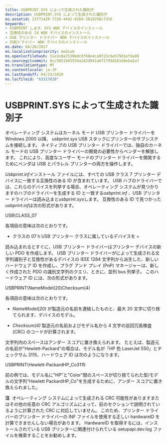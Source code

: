 ```yaml
---
title: USBPRINT.SYS によって生成された識別子
description: USBPRINT.SYS によって生成された識別子
ms.assetid: 23f71429-7318-4442-81b8-3818298cfd16
keywords:
- USBPRINT します。SYS WDK デバイスのインストール
- 互換性のある Id WDK デバイスのインストール
- USB プリンター ドライバー WDK デバイスのインストール
- 印刷ドライバー WDK デバイスのインストール
ms.date: 04/20/2017
ms.localizationpriority: medium
ms.openlocfilehash: 51e3c0a7530bdc6f60e4ca9f23c6e579d1efda09
ms.sourcegitcommit: 0cc5051945559a242d941a6f2799d161d8eba2a7
ms.translationtype: MT
ms.contentlocale: ja-JP
ms.lasthandoff: 04/23/2019
ms.locfileid: "63327838"
---
```

# <a name="identifiers-generated-by-usbprintsys"></a>USBPRINT.SYS によって生成された識別子





オペレーティング システムはカーネル モード USB プリンター ドライバーを Windows 2000 以降、 *usbprint.sys* USB スタックにプリンターのサブシステムを接続します。 ネイティブの USB プリンター ドライバーでは、独自のカーネル モードの USB プリンター ドライバーの開発の必要性からベンダーを解放します。 これにより、高度なユーザー モードのプリンター ドライバーを開発するためにベンダは USB とパラレル プリンターの両方を操作します。

*Usbprint.inf*インストール ファイルには、すべての USB クラス 7 プリンター デバイスに一致する互換性のある ID が含まれています。 USB ハブのドライバーでは、これらのデバイスを列挙する場合、オペレーティング システムが見つかりますのハブのドライバーを生成する ID と一致する*usbprint.inf* 、USB プリンター ドライバーは読み込まと*usbprint.sys*します。 互換性のある ID で見つかった*usbprint.inf*は次の形式があります。

USB\\CLASS_07

各項目の意味は次のとおりです。

-   クラスの 07 h USB プリンター クラスに属しているデバイスを =

読み込まれるとすぐに、USB プリンター ドライバーはプリンター デバイスの新しい PDO を作成します。 USB プリンター ドライバーがによって生成される文字列識別子と互換性があるデバイスの IEEE 1284 文字列から派生した、新しいハードウェア ID を作成し、プラグ アンド プレイ (PnP) マネージャーは、新しく作成された PDO の識別文字列のクエリ、ときに、並列 bus 列挙子。 このハードウェア ID には、次の形式があります。

USBPRINT\\NameModel(20)Checksum(4)

各項目の意味は次のとおりです。

-   *NameModel(20)* が製造元の名前を連結したものと、最大 20 文字に切り捨てられます、デバイスのモデル。

-   *Checksum(4)* 製造元の名前およびモデル名から 4 文字の巡回冗長検査 (CRC) のコードが計算されます。

文字列内のスペースはアンダー スコアに置き換えられます。 たとえば、製造元の名前が"Hewlett-Packard"の場合は、モデル名が「HP 色 LaserJet 550」とチェックサム 3115、ハードウェア ID は次のようになります。

USBPRINT\\Hewlett-PackardHP_Co3115

前の例では、モデル名に"HP"と"Color"間のスペースが切り捨てられた型/モデルの文字列"Hewlett PackardHP_Co"を生成するために、アンダー スコアに置き換えられました。

**注**  オペレーティング システムによって生成される CRC 可能性がありますまたはその他の任意の CRC アルゴリズムによって、前のセクションで説明されているように計算された CRC に対応していません。 このため、プリンター ドライバーのプリンター ドライバーの INF ファイルを使用する正しい hardwareID を計算できませんしない場合があります。
HardwareID を取得するには、インストールされている USB プリンターに関連付けられている setupapi.dev.log ファイルを検索することをお勧めします。

 

 

 





